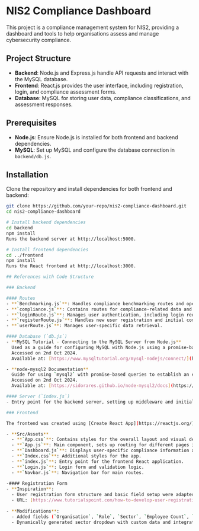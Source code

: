 # NIS2 Compliance Dashboard

This project is a compliance management system for NIS2, providing a dashboard and tools to help organisations assess and manage cybersecurity compliance.

## Project Structure

- **Backend**: Node.js and Express.js handle API requests and interact with the MySQL database.
- **Frontend**: React.js provides the user interface, including registration, login, and compliance assessment forms.
- **Database**: MySQL for storing user data, compliance classifications, and assessment responses.

## Prerequisites

- **Node.js**: Ensure Node.js is installed for both frontend and backend dependencies.
- **MySQL**: Set up MySQL and configure the database connection in `backend/db.js`.

## Installation

Clone the repository and install dependencies for both frontend and backend:

```bash
git clone https://github.com/your-repo/nis2-compliance-dashboard.git
cd nis2-compliance-dashboard

# Install backend dependencies
cd backend
npm install
Runs the backend server at http://localhost:5000.

# Install frontend dependencies
cd ../frontend
npm install
Runs the React frontend at http://localhost:3000.

## References with Code Structure

### Backend

#### Routes
- **`Benchmarking.js`**: Handles compliance benchmarking routes and operations.
- **`compliance.js`**: Contains routes for compliance-related data and actions.
- **`loginRoute.js`**: Manages user authentication, including login requests.
- **`registerRoute.js`**: Handles new user registration and initial compliance classification.
- **`userRoute.js`**: Manages user-specific data retrieval.

#### Database (`db.js`)
- **MySQL Tutorial - Connecting to the MySQL Server from Node.js**  
  Used as a guide for configuring MySQL with Node.js using a promise-based setup for improved asynchronous handling.  
  Accessed on 2nd Oct 2024.  
  Available at: [https://www.mysqltutorial.org/mysql-nodejs/connect/](https://www.mysqltutorial.org/mysql-nodejs/connect/)

- **node-mysql2 Documentation**  
  Guide for using `mysql2` with promise-based queries to establish an efficient and asynchronous database connection.  
  Accessed on 2nd Oct 2024.  
  Available at: [https://sidorares.github.io/node-mysql2/docs](https://sidorares.github.io/node-mysql2/docs)

#### Server (`index.js`)
- Entry point for the backend server, setting up middleware and initializing routes for API access.

### Frontend

The frontend was created using [Create React App](https://reactjs.org/), following standard React best practices for setting up and managing the React environment.

- **Src/Assets**
  - **`App.css`**: Contains styles for the overall layout and visual design of the application.
  - **`App.js`**: Main component, sets up routing for different pages in the application.
  - **`Dashboard.js`**: Displays user-specific compliance information and assessment scores.
  - **`Index.css`**: Additional styles for the app.
  - **`index.js`**: Entry point for the frontend React application.
  - **`Login.js`**: Login form and validation logic.
  - **`Navbar.js`**: Navigation bar for main routes.
  
-#### Registration Form
- **Inspiration**: 
  - User registration form structure and basic field setup were adapted from the Tutorialspoint article *"How to Develop User Registration Form in React Js"*.
  - URL: [https://www.tutorialspoint.com/how-to-develop-user-registration-form-in-react-j](https://www.tutorialspoint.com/how-to-develop-user-registration-form-in-react-j)
  
- **Modifications**:
  - Added fields (`Organisation`, `Role`, `Sector`, `Employee Count`, `Revenue`) to match NIS2 requirements.
  - Dynamically generated sector dropdown with custom data and integrated classification logic based on project-specific rules.




